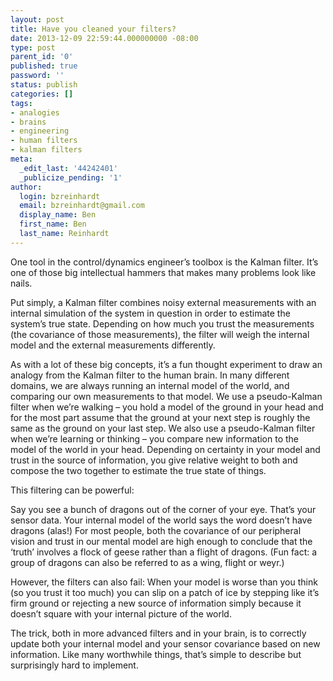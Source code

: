 ```yaml
---
layout: post
title: Have you cleaned your filters?
date: 2013-12-09 22:59:44.000000000 -08:00
type: post
parent_id: '0'
published: true
password: ''
status: publish
categories: []
tags:
- analogies
- brains
- engineering
- human filters
- kalman filters
meta:
  _edit_last: '44242401'
  _publicize_pending: '1'
author:
  login: bzreinhardt
  email: bzreinhardt@gmail.com
  display_name: Ben
  first_name: Ben
  last_name: Reinhardt
---
```

<p>One tool in the control/dynamics engineer’s toolbox is the Kalman filter. It’s one of those big intellectual hammers that makes many problems look like nails.</p>
<p>Put simply, a Kalman filter combines noisy external measurements with an internal simulation of the system in question in order to estimate the system’s true state. Depending on how much you trust the measurements (the covariance of those measurements), the filter will weigh the internal model and the external measurements differently.</p>
<p>As with a lot of these big concepts, it’s a fun thought experiment to draw an analogy from the Kalman filter to the human brain. In many different domains, we are always running an internal model of the world, and comparing our own measurements to that model. We use a pseudo-Kalman filter when we’re walking – you hold a model of the ground in your head and for the most part assume that the ground at your next step is roughly the same as the ground on your last step. We also use a pseudo-Kalman filter when we’re learning or thinking – you compare new information to the model of the world in your head. Depending on certainty in your model and trust in the source of information, you give relative weight to both and compose the two together to estimate the true state of things.</p>
<p>This filtering can be powerful:</p>
<p>Say you see a bunch of dragons out of the corner of your eye. That’s your sensor data. Your internal model of the world says the word doesn’t have dragons (alas!) For most people, both the covariance of our peripheral vision and trust in our mental model are high enough to conclude that the ‘truth’ involves a flock of geese rather than a flight of dragons. (Fun fact: a group of dragons can also be referred to as a wing, flight or weyr.)</p>
<p>However, the filters can also fail: When your model is worse than you think (so you trust it too much) you can slip on a patch of ice by stepping like it’s firm ground or rejecting a new source of information simply because it doesn’t square with your internal picture of the world.</p>
<p>The trick, both in more advanced filters and in your brain, is to correctly update both your internal model and your sensor covariance based on new information. Like many worthwhile things, that’s simple to describe but surprisingly hard to implement.</p>
